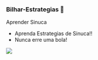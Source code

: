 ### Bilhar-Estrategias 🎱

Aprender Sinuca

 - Aprenda Estrategias de Sinuca!!
 - Nunca erre uma bola!

![](https://media1.tenor.com/m/j39LgbTqf9kAAAAC/pool-beer.gif)
